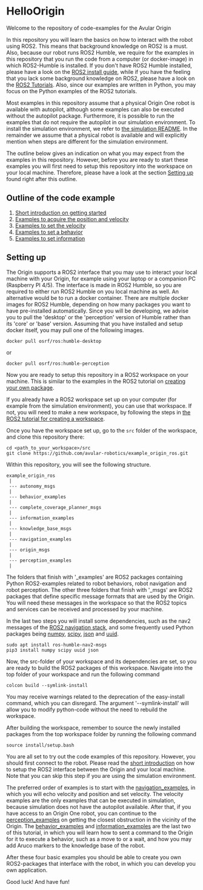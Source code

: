 # HelloOrigin
Welcome to the repository of code-examples for the Avular Origin

In this repository you will learn the basics on how to interact with the robot using ROS2. This means that background knowledge on ROS2 is a must. Also, because our robot runs ROS2 Humble, we require for the examples in this repository that you run the code from a computer (or docker-image) in which ROS2-Humble is installed. If you don't have ROS2 Humble installed, please have a look on the [ROS2 install guide](https://docs.ros.org/en/humble/Installation.html), while if you have the feeling that you lack some background knowledge on ROS2, please have a look on the [ROS2 Tutorials](https://docs.ros.org/en/humble/Tutorials.html). Also, since our examples are written in Python, you may focus on the Python examples of the ROS2 tutorials.

Most examples in this repository assume that a physical Origin One robot is available with autopilot, although some examples can also be executed without the autopilot package. Furthermore, it is possible to run the examples that do not require the autopilot in our simulation environment. To install the simulation environment, we refer to [the simulation README](https://github.com/avular-robotics/avular_origin_simulation). In the remainder we assume that a physical robot is available and will explicitly mention when steps are different for the simulation environment. 

The outline below gives an indication on what you may expect from the examples in this repository. However, before you are ready to start these examples you will first need to setup this repository into the workspace on your local machine. Therefore, please have a look at the section [Setting up](#setting-up) found right after this outline.
## Outline of the code example
1. [Short introduction on getting started](getting_started_with_the_robot.md)
2. [Examples to acquire the position and velocity](navigation_examples/readme.md)
3. [Examples to set the velocity](navigation_examples/readme.md)
4. [Examples to set a behavior](behavior_examples/readme.md)
5. [Examples to set information](information_examples/readme.md)

## Setting up
The Origin supports a ROS2 interface that you may use to interact your local machine with your Origin, for example using your laptop or a companion PC (Raspberry PI 4/5). The interface is made in ROS2 Humble, so you are required to either run ROS2 Humble on you local machine as well. An alternative would be to run a docker container. There are multiple docker images for ROS2 Humble, depending on how many packages you want to have pre-installed automatically. Since you will be developing, we advise you to pull the 'desktop' or the 'perception' version of Humble rather than its 'core' or 'base' version. Assuming that you have installed and setup docker itself, you may pull one of the following images. 
```
docker pull osrf/ros:humble-desktop
```
or
```
docker pull osrf/ros:humble-perception
```

Now you are ready to setup this repository in a ROS2 workspace on your machine. This is similar to the examples in the ROS2 tutorial on [creating your own package](https://docs.ros.org/en/foxy/Tutorials/Beginner-Client-Libraries/Creating-Your-First-ROS2-Package.html).

If you already have a ROS2 workspace set up on your computer (for example from the simulation environment), you can use that workspace. 
If not, you will need to make a new workspace, by following the steps in [the ROS2 tutorial for creating a workspace](https://docs.ros.org/en/humble/Tutorials/Beginner-Client-Libraries/Creating-A-Workspace/Creating-A-Workspace.html).

Once you have the workspace set up, go to the `src` folder of the workspace, and clone this repository there:

```
cd <path_to_your_workspace>/src
git clone https://github.com/avular-robotics/example_origin_ros.git
```
Within this repository, you will see the following structure.
```
example_origin_ros
 |
 --- autonomy_msgs
 |
 --- behavior_examples
 |
 --- complete_coverage_planner_msgs
 |
 --- information_examples
 |
 --- knowledge_base_msgs
 |
 --- navigation_examples
 |
 --- origin_msgs
 |
 --- perception_examples
 |
```
The folders that finish with '_examples' are ROS2 packages containing Python ROS2-examples related to robot behaviors, robot navigation and robot perception. The other three folders that finish with '_msgs' are ROS2 packages that define specific message formats that are used by the Origin. You will need these messages in the workspace so that the ROS2 topics and services can be received and processed by your machine. 


In the last two steps you will install some dependencies, such as the nav2 messages of the [ROS2 navigation stack](https://navigation.ros.org/), and some frequently used Python packages being [numpy](https://numpy.org/), [scipy](https://scipy.org/), [json](https://docs.python.org/3/library/json.html) and [uuid](https://pypi.org/project/uuid/).
```
sudo apt install ros-humble-nav2-msgs
pip3 install numpy scipy uuid json
```
Now, the src-folder of your workspace and its dependencies are set, so you are ready to build the ROS2 packages of this workspace. Navigate into the top folder of your workspace and run the following command
```
colcon build --symlink-install
```
You may receive warnings related to the deprecation of the easy-install command, which you can disregard. 
The argument '--symlink-install' will allow you to modify python-code without the need to rebuild the workspace.

After building the workspace, remember to source the newly installed packages from the top workspace folder by running the following command
```
source install/setup.bash
```

You are all set to try out the code examples of this repository. However, you should first connect to the robot. Please read the [short introduction](getting_started_with_the_robot.md) on how to setup the ROS2 interface between the Origin and your local machine.
Note that you can skip this step if you are using the simulation environment.

The preferred order of examples is to start with the [navigation_examples](navigation_examples/readme.md), in which you will echo velocity and position and set velocity. The velocity examples are the only examples that can be executed in simulation, because simulation does not have the autopilot available. After that, if you have access to an Origin One robot, you can continue to the [perception_examples](perception_examples/readme.md) on getting the closest obstruction in the vicinity of the Origin. The [behavior_examples](behavior_examples/readme.md) and [information_examples](information_examples/readme.md) are the last two  of this tutorial, in which you will learn how to sent a command to the Origin for it to execute a behavior, such as a move to or a wait, and how you may add Aruco markers to the knowledge base of the robot.

After these four basic examples you should be able to create you own ROS2-packages that interface with the robot, in which you can develop you own application.

Good luck!
And have fun!
